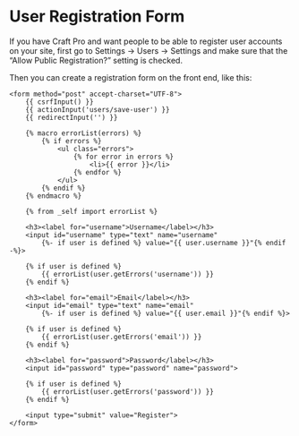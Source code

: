 # User Registration Form

If you have Craft Pro and want people to be able to register user accounts on your site, first go to Settings → Users → Settings and make sure that the “Allow Public Registration?” setting is checked.

Then you can create a registration form on the front end, like this:

```twig
<form method="post" accept-charset="UTF-8">
    {{ csrfInput() }}
    {{ actionInput('users/save-user') }}
    {{ redirectInput('') }}

    {% macro errorList(errors) %}
        {% if errors %}
            <ul class="errors">
                {% for error in errors %}
                    <li>{{ error }}</li>
                {% endfor %}
            </ul>
        {% endif %}
    {% endmacro %}

    {% from _self import errorList %}

    <h3><label for="username">Username</label></h3>
    <input id="username" type="text" name="username"
        {%- if user is defined %} value="{{ user.username }}"{% endif -%}>

    {% if user is defined %}
        {{ errorList(user.getErrors('username')) }}
    {% endif %}

    <h3><label for="email">Email</label></h3>
    <input id="email" type="text" name="email"
        {%- if user is defined %} value="{{ user.email }}"{% endif %}>

    {% if user is defined %}
        {{ errorList(user.getErrors('email')) }}
    {% endif %}

    <h3><label for="password">Password</label></h3>
    <input id="password" type="password" name="password">

    {% if user is defined %}
        {{ errorList(user.getErrors('password')) }}
    {% endif %}

    <input type="submit" value="Register">
</form>
```
